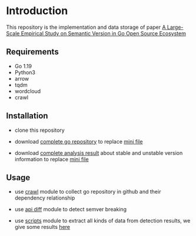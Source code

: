 # Introduction

This repository is the implementation and data storage of paper [A Large-Scale Empirical Study on Semantic Version in Go Open Source Ecosystem]()

## Requirements

* Go 1.19
* Python3
* arrow
* tqdm
* wordcloud
* crawl

## Installation

* clone this repository

* download [complete go repository](https://drive.google.com/file/d/1Y3x01pw9vaspQv37EXCJD_Rxj9-xF-kN/view?usp=sharing) to replace [mini file](results/dataset/GoRepositoryMini.txt)

* download [complete analysis result](https://drive.google.com/file/d/1oRmvOrtkEAak962ERnm7F7ZOB2QplQK8/view?usp=sharing) about stable and unstable version information to replace [mini file](results/data/LibraryVersionStableAndUnstableNameMini.json)


## Usage

* use [crawl](crawl/) module to collect go repository in github and their dependency relationship

* use [api diff](semver/) module to detect semver breaking

* use [scripts](scripts/) module to extract all kinds of data from detection results, we give some results [here](results/)
